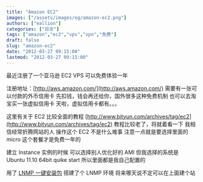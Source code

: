 ```yaml
---
title: "Amazon EC2"
images: ["/assets/images/og/amazon-ec2.png"]
authors: ["eallion"]
categories: ["日志"]
tags: ["amazon","ec2","vps","vpn","免费"]
draft: false
slug: "amazon-ec2"
date: "2012-03-27 09:15:00"
lastmod: "2012-03-27 09:15:00"
---
```


最近注册了一个亚马逊 EC2 VPS
可以免费体验一年

注册地址：[http://aws.amazon.com/](http://aws.amazon.com/)
需要有一张可以付款的外币信用卡
先扣钱，钱会再还给你，国外很多这种免费机制
也可以去淘宝买一张虚拟信用卡
天啦，虚拟信用卡都有。。。

这里有关于 EC2 比较全面的教程
[http://www.bityun.com/archives/tag/ec2](http://www.bityun.com/archives/tag/ec2)
教程比较老了，将就着看一下
我相信经常折腾网站的人
操作这个 EC2 不是什么难事
注意一点就是要选择里面的 micro
这个套餐才是免费一年的

建立 Instance 实例的时候
可以选择别人优化好的 AMI
但我选择的系统是 Ubuntu 11.10 64bit quike start
所以里面都是我自己配置的

用了 [LNMP 一键安装包](http://lnmp.org) 搭建了个 LNMP 环境
将来哪天说不定可以在上面建个站
